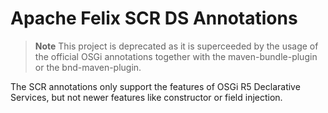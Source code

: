 # Apache Felix SCR DS Annotations

> **Note** This project is deprecated as it is superceeded by the usage of the official OSGi annotations together with the maven-bundle-plugin or the bnd-maven-plugin. 

The SCR annotations only support the features of OSGi R5 Declarative Services, but not newer features like constructor or field injection.
